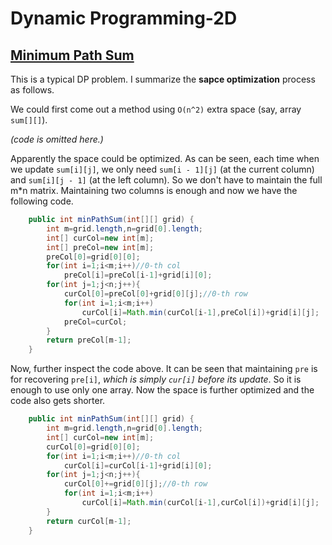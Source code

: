 # Dynamic Programming-2D

## [Minimum Path Sum](https://leetcode.com/problems/minimum-path-sum/)

This is a typical DP problem. I summarize the **sapce optimization** process as follows.

We could first come out a method using `O(n^2)` extra space (say, array `sum[][]`). 

*(code is omitted here.)*

Apparently the space could be optimized. As can be seen, each time when we update `sum[i][j]`, we only need `sum[i - 1][j]` (at the current column) and `sum[i][j - 1]` (at the left column). So we don't have to maintain the full m*n matrix. Maintaining two columns is enough and now we have the following code.

```java
	public int minPathSum(int[][] grid) {
        int m=grid.length,n=grid[0].length;
        int[] curCol=new int[m];
        int[] preCol=new int[m];
        preCol[0]=grid[0][0];
        for(int i=1;i<m;i++)//0-th col
            preCol[i]=preCol[i-1]+grid[i][0];
        for(int j=1;j<n;j++){
            curCol[0]=preCol[0]+grid[0][j];//0-th row
            for(int i=1;i<m;i++)
                curCol[i]=Math.min(curCol[i-1],preCol[i])+grid[i][j];
            preCol=curCol;
        }
        return preCol[m-1];
    }
```

Now, further inspect the code above. It can be seen that maintaining `pre` is for recovering `pre[i]`, *which is simply `cur[i]` before its update*. So it is enough to use only one array. Now the space is further optimized and the code also gets shorter.

```java
	public int minPathSum(int[][] grid) {
        int m=grid.length,n=grid[0].length;
        int[] curCol=new int[m];
        curCol[0]=grid[0][0];
        for(int i=1;i<m;i++)//0-th col
            curCol[i]=curCol[i-1]+grid[i][0];
        for(int j=1;j<n;j++){
            curCol[0]+=grid[0][j];//0-th row
            for(int i=1;i<m;i++)
                curCol[i]=Math.min(curCol[i-1],curCol[i])+grid[i][j];
        }
        return curCol[m-1];
    }
```


